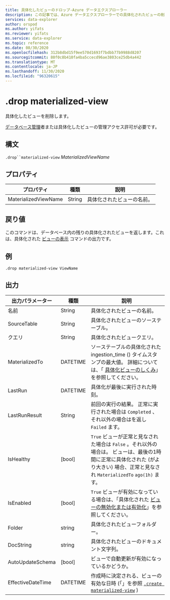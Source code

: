```yaml
---
title: 具体化したビューのドロップ-Azure データエクスプローラー
description: この記事では、Azure データエクスプローラーでの具体化されたビューの削除コマンドについて説明します。
services: data-explorer
author: orspod
ms.author: yifats
ms.reviewer: yifats
ms.service: data-explorer
ms.topic: reference
ms.date: 08/30/2020
ms.openlocfilehash: 312b8dbd15f9ee570d1693f7bdbb77b9988d8207
ms.sourcegitcommit: 80f0c8b410fa4ba5ccecd96ae3803ce25db4a442
ms.translationtype: MT
ms.contentlocale: ja-JP
ms.lasthandoff: 11/30/2020
ms.locfileid: "96320615"
---
```

# <a name="drop-materialized-view"></a>.drop materialized-view 

具体化したビューを削除します。

[データベース管理](../access-control/role-based-authorization.md)者または具体化したビューの管理アクセス許可が必要です。

## <a name="syntax"></a>構文

`.drop``materialized-view` *MaterializedViewName*

## <a name="properties"></a>プロパティ

| プロパティ | 種類| 説明 |
|----------------|-------|-----|
| MaterializedViewName| String| 具体化されたビューの名前。|

## <a name="returns"></a>戻り値

このコマンドは、データベース内の残りの具体化されたビューを返します。これは、具体化された [ビューの表示](materialized-view-show-commands.md#show-materialized-view) コマンドの出力です。

## <a name="example"></a>例

```kusto
.drop materialized-view ViewName
```

## <a name="output"></a>出力

|出力パラメーター |種類 |説明
|---|---|---|
|名前  |String |具体化されたビューの名前。
|SourceTable|String|具体化されたビューのソーステーブル。
|クエリ|String|具体化されたビュークエリ。
|MaterializedTo|DATETIME|ソーステーブルの具体化された ingestion_time () タイムスタンプの最大値。 詳細については、「 [具体化ビューのしくみ](materialized-view-overview.md#how-materialized-views-work)」を参照してください。
|LastRun|DATETIME |具体化が最後に実行された時刻。
|LastRunResult|String|前回の実行の結果。 正常に実行された場合は `Completed` 、それ以外の場合はを返し `Failed` ます。
|IsHealthy|[bool]|`True` ビューが正常と見なされた場合は `False` 。それ以外の場合は。 ビューは、最後の1時間に正常に具体化された (がより大きい) 場合、正常と見なされ `MaterializedTo` `ago(1h)` ます。
|IsEnabled|[bool]|`True` ビューが有効になっている場合は、「具体化された [ビューの無効化または有効化](materialized-view-enable-disable.md)」を参照してください。
|Folder|string|具体化されたビューフォルダー。
|DocString|string|具体化されたビューのドキュメント文字列。
|AutoUpdateSchema|[bool]|ビューで自動更新が有効になっているかどうか。
|EffectiveDateTime|DATETIME|作成時に決定される、ビューの有効な日時 (「」を参照 [`.create materialized-view`](materialized-view-create.md#create-materialized-view) )
